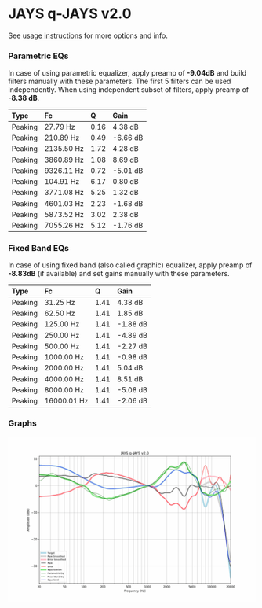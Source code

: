# JAYS q-JAYS v2.0
See [usage instructions](https://github.com/jaakkopasanen/AutoEq#usage) for more options and info.

### Parametric EQs
In case of using parametric equalizer, apply preamp of **-9.04dB** and build filters manually
with these parameters. The first 5 filters can be used independently.
When using independent subset of filters, apply preamp of **-8.38 dB**.

| Type    | Fc         |    Q | Gain     |
|:--------|:-----------|:-----|:---------|
| Peaking | 27.79 Hz   | 0.16 | 4.38 dB  |
| Peaking | 210.89 Hz  | 0.49 | -6.66 dB |
| Peaking | 2135.50 Hz | 1.72 | 4.28 dB  |
| Peaking | 3860.89 Hz | 1.08 | 8.69 dB  |
| Peaking | 9326.11 Hz | 0.72 | -5.01 dB |
| Peaking | 104.91 Hz  | 6.17 | 0.80 dB  |
| Peaking | 3771.08 Hz | 5.25 | 1.32 dB  |
| Peaking | 4601.03 Hz | 2.23 | -1.68 dB |
| Peaking | 5873.52 Hz | 3.02 | 2.38 dB  |
| Peaking | 7055.26 Hz | 5.12 | -1.76 dB |

### Fixed Band EQs
In case of using fixed band (also called graphic) equalizer, apply preamp of **-8.83dB**
(if available) and set gains manually with these parameters.

| Type    | Fc          |    Q | Gain     |
|:--------|:------------|:-----|:---------|
| Peaking | 31.25 Hz    | 1.41 | 4.38 dB  |
| Peaking | 62.50 Hz    | 1.41 | 1.85 dB  |
| Peaking | 125.00 Hz   | 1.41 | -1.88 dB |
| Peaking | 250.00 Hz   | 1.41 | -4.89 dB |
| Peaking | 500.00 Hz   | 1.41 | -2.27 dB |
| Peaking | 1000.00 Hz  | 1.41 | -0.98 dB |
| Peaking | 2000.00 Hz  | 1.41 | 5.04 dB  |
| Peaking | 4000.00 Hz  | 1.41 | 8.51 dB  |
| Peaking | 8000.00 Hz  | 1.41 | -5.08 dB |
| Peaking | 16000.01 Hz | 1.41 | -2.06 dB |

### Graphs
![](./JAYS%20q-JAYS%20v2.0.png)